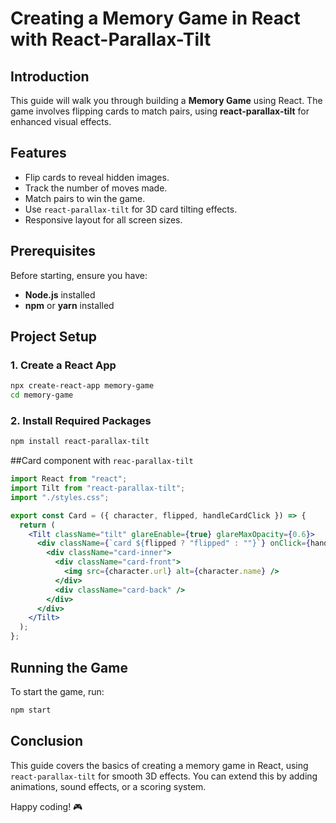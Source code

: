 # Creating a Memory Game in React with React-Parallax-Tilt

## Introduction
This guide will walk you through building a **Memory Game** using React. The game involves flipping cards to match pairs, using **react-parallax-tilt** for enhanced visual effects.

## Features
- Flip cards to reveal hidden images.
- Track the number of moves made.
- Match pairs to win the game.
- Use `react-parallax-tilt` for 3D card tilting effects.
- Responsive layout for all screen sizes.

## Prerequisites
Before starting, ensure you have:
- **Node.js** installed
- **npm** or **yarn** installed

## Project Setup
### 1. Create a React App
```sh
npx create-react-app memory-game
cd memory-game
```

### 2. Install Required Packages
```sh
npm install react-parallax-tilt
```

 ##Card component with `reac-parallax-tilt`

```jsx
import React from "react";
import Tilt from "react-parallax-tilt";
import "./styles.css";

export const Card = ({ character, flipped, handleCardClick }) => {
  return (
    <Tilt className="tilt" glareEnable={true} glareMaxOpacity={0.6}>
      <div className={`card ${flipped ? "flipped" : ""}`} onClick={handleCardClick}>
        <div className="card-inner">
          <div className="card-front">
            <img src={character.url} alt={character.name} />
          </div>
          <div className="card-back" />
        </div>
      </div>
    </Tilt>
  );
};
```




## Running the Game
To start the game, run:
```sh
npm start
```

## Conclusion
This guide covers the basics of creating a memory game in React, using `react-parallax-tilt` for smooth 3D effects. You can extend this by adding animations, sound effects, or a scoring system.

Happy coding! 🎮

